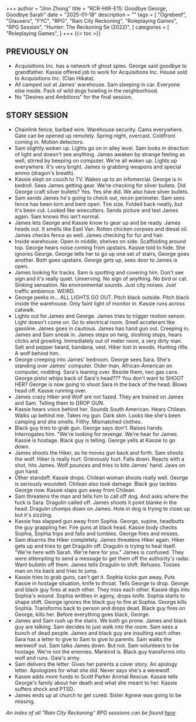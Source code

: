 +++
author = "Jinn Zhong"
title = "RCR-HtR-E15: Goodbye George, Goodbye Sarah"
date = "2025-01-18"
description = ""
tags = [
    "Ogrebeef",
    "Glausers",
    "FYC",
    "RPG",
    "Rain City Reckoning",
    "Roleplaying Games",
    "RPG Session",
    "Hunter: The Reckoning 5e (2022)",
]
categories = [
    "Roleplaying Games",
]
+++
{{< toc >}}

## PREVIOUSLY ON
* Acquisitions Inc. has a network of ghost spies. George said goodbye to grandfather. Kassie offered job to work for Acquisitions Inc. House sold to Acquisitions Inc. (Clan Hikata).
* All camped out at James' warehouse. Sam sleeping in car. Everyone else inside. Pack of wild dogs howling in the neighborhood.
* No "Desires and Ambitions" for the final session.

## STORY SESSION
* Chainlink fence, barbed wire. Warehouse security. Cams everywhere. Gate can be opened up remotely. Spring night, overcast. Coldfront coming in. Motion detectors.
* Sam slightly woken up. Lights go on in alley level. Sam looks in direction of light and doesn't see anything. James awaken by strange feeling as well, stirred by beeping on computer. We're all woken up. Lights up everywhere. It's very bright. James is grabbing weapons and special ammo (dragon's breath). 
* Kassie slept on couch to TV. Wakes up to an infomercial. George is in bedroll. Sees James getting gear. We're checking for silver bullets. Did George craft silver bullets? Yes. Yes she did. We also have silver bullets. 
* Sam sends James he's going to check out, recon perimeter. Sam sees fence has been torn and bent open. Tire size. Folded back neatly, but it's been cut. Looked like wirecutters. Sends picture and text James again. Sam knows this isn't normal. 
* James lets George and Kassie know to gear up and be ready. James heads out. It smells like East Van. Rotten chicken corpses and diesal oil. James checks fence as well. James checking for fur and hair.
* Inside warehouse. Open in middle, shelves on side. Scaffolding around top. George hears noise coming from upstairs. Kassie told to hide. She ignores George. George tells her to go up one set of stairs, George goes another. Both goes upstairs. George gets up, sees door to James is open.
* James looking for tracks. Sam is spotting and covering him.  Don't see sign and it's really quiet. Unnerving. No sign of anything. No bird or cat. Sinking sensation. No environmental sounds. Just city noises. Just traffic ambience. WEIRD.
* George peeks in... ALL LIGHTS GO OUT. Pitch black outside. Pitch black inside the warehouse. Only faint light of monitor in. Kassie runs across catwalk.
* Lights out for James and George. James tries to trigger motion sensor. Light doesn't come on. Go to electrical room. Smell accelerant like gasoline. James goes in cautious. James has hand gun out. Creeping in. James and Sam sneak in. James steps on twig, sloshing stops, hears clicks and growling. Immediately out of meter room, a very dirty man. Salt and pepper beard, bandana, vest. Hiker lost in woods. Hunting rifle. A wolf behind him.
* George creeping into James' bedroom. George sees Sara. She's standing over James' computer. Older man, African-American on computer, nodding. Sara's leaning over. Beside them, two gas cans. George pistol whips back of Sara's head??? You don't want to SHOOT HER? George is now going to shoot Sara in the back of the head. Blows head off. Kassie running over.
* James crazy Hiker and Wolf are not fazed. They are trained on James and Sam. Telling them to DROP GUN.
* Kassie hears voice behind her. Sounds South American. Hears Chilean. Walks up behind me. Takes my gun. Dark skin. Looks like she's been camping and she smells. Filthy. Mismatched clothes.
* Black guy tries to grab gun. George says don't. Raises hands. Interrogates him. "We're looking for revenge. We're hear for James. Kassie is hostage. Black guy is telling. George yells at Kassie to go down.
* James shoots the Hiker, as he moves gun back and forth. Sam shoots the wolf. Hiker is really hurt. Grievously hurt. Falls down. Reacts with a shot, hits James. Wolf pounces and tries to bite James' hand. Jaws on gun hand.
* Other standoff. Kassie drops. Chilean woman shoots really well. George is seriously wounded. Chilean also took damage. Black guy tackles George now. Kassie slaps gun away from Chilean.
* Sam threatens the man and tells him to call off dog. And asks where the fuck is Sara. Dragulin called off. James shoots it point blanke in the head. Dragulin chomps down on James. Hole in dog is trying to close up but it's sizzling.
* Kassie has slapped gun away from Sophia. George, supine, headbutts the guy grappling her. Fire guns at black head. Kassie body checks Sophia, Sophia trips and falls and tumbles. George fires and misses.
* Sam disarms the Hiker completely. James threatens Hiker again. Hiker gets up and tries to get Dragulin off. Dragulin is trying to heal itself. "We're here with Sarah. We're here for you." James is confused. They were attempting to send a message to get them off the authority's radar. Want bulletin off them. James tells Dragulin to shift. Refuses. Tosses man on his back and tries to jump.
* Kassie tries to grab guns, can't get it. Sophia kicks gun away. Puts Kassie in hostage situation, knife to throat. Tells George to drop. George and black guy fires at each other. They miss each other. Kassie digs into Sophia's wound. Sophia writhes in agony, drops knife. Sophia starts to shape shift. George ignores the black guy to fire at Sophia. George kills Sophia. Transforms back to person and drops dead. Black guy fires on George, kills her. Before everything goes black, George.
* James and Sam rush up the stairs. We both go prone. James and black guy are talking. Sam decides to just walk into the room. Sam sees a bunch of dead people. James and black guy are insulting each other. Sara has a letter to give to Sam to give to parents. Sam walks the werewolf out. Sam talks James down. But not. Sam volunteers to be hostage. We're not the enemies. Mankind is. Black guy transforms into  wolf and runs. Gaia's army.
* Sam delivers the letter. Gives her parents a cover story. An apology letter. Apologizes for what she did. Never says she's a werewolf. 
* Kassie adds more funds to Scott Parker Animal Rescue. Kassie tells George's family about her death and what she meant to her. Kassie suffers shock and PTSD.
* James ends up at church to get cured. Sister Agnew was going to be missing.

_An index of all "Rain City Reckoning" RPG sessions can be found [here](https://journal.jinnzhong.com/tags/rain-city-reckoning/)_
